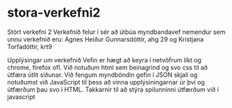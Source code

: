 # stora-verkefni2
Stórt verkefni 2
Verkefnið felur í sér að útbúa myndbandavef
nemendur sem unnu verkefnið eru:
Agnes Heiður Gunnarsdóttir, ahg 29 og
Kristjana Torfadóttir, krt9

Upplýsingar um verkefnið
Vefin er hægt að keyra í netvöfrum líkt og chrome, firefox ofl.
Við notuðum html sem beinagrind og svo css til að útfæra útlit síðunar.
Við fengum myndböndin gefin í JSON skjali og notuðumst við JavaScript til þess að vinna upplýsiningarnar úr því og útfærðum þau svo í HTML. 
Takkarnir til að stýra spilunninni útfærðum við í javascript
